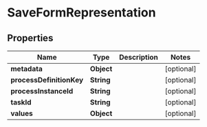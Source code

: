 # SaveFormRepresentation

## Properties
Name | Type | Description | Notes
------------ | ------------- | ------------- | -------------
**metadata** | **Object** |  |  [optional]
**processDefinitionKey** | **String** |  |  [optional]
**processInstanceId** | **String** |  |  [optional]
**taskId** | **String** |  |  [optional]
**values** | **Object** |  |  [optional]
